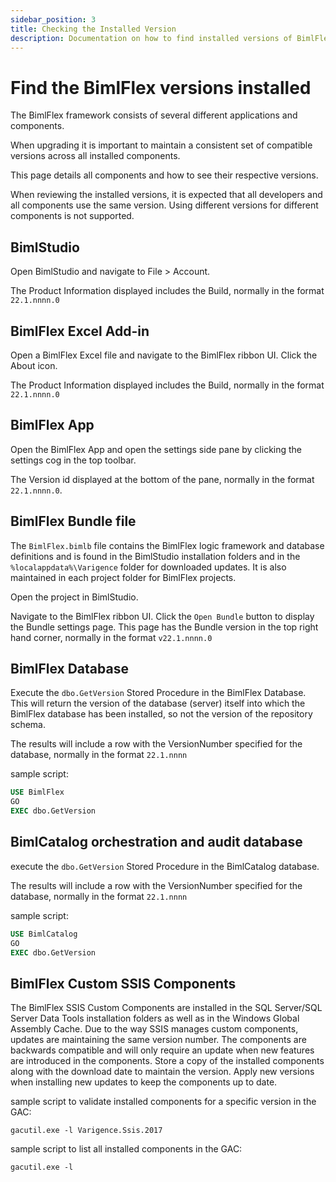 ```yaml
---
sidebar_position: 3
title: Checking the Installed Version
description: Documentation on how to find installed versions of BimlFlex, BimlStudio, and BimlFlex Excel Add-In
---
```


# Find the BimlFlex versions installed

The BimlFlex framework consists of several different applications and components.

When upgrading it is important to maintain a consistent set of compatible versions across all installed components.

This page details all components and how to see their respective versions.

When reviewing the installed versions, it is expected that all developers and all components use the same version. Using different versions for different components is not supported.

## BimlStudio

Open BimlStudio and navigate to File > Account.

The Product Information displayed includes the Build, normally in the format `22.1.nnnn.0`

## BimlFlex Excel Add-in

Open a BimlFlex Excel file and navigate to the BimlFlex ribbon UI. Click the About icon.

The Product Information displayed includes the Build, normally in the format `22.1.nnnn.0`

## BimlFlex App

Open the BimlFlex App and open the settings side pane by clicking the settings cog in the top toolbar.

The Version id displayed at the bottom of the pane, normally in the format `22.1.nnnn.0`.

## BimlFlex Bundle file

The `BimlFlex.bimlb` file contains the BimlFlex logic framework and database definitions and is found in the BimlStudio installation folders and in the `%localappdata%\Varigence` folder for downloaded updates. It is also maintained in each project folder for BimlFlex projects.

Open the project in BimlStudio.

Navigate to the BimlFlex ribbon UI. Click the `Open Bundle` button to display the Bundle settings page. This page has the Bundle version in the top right hand corner, normally in the format `v22.1.nnnn.0`

## BimlFlex Database

Execute the `dbo.GetVersion` Stored Procedure in the BimlFlex Database. This will return the version of the database (server) itself into which the BimlFlex database has been installed, so not the version of the repository schema.

The results will include a row with the VersionNumber specified for the database, normally in the format `22.1.nnnn`

sample script:

```sql
USE BimlFlex
GO
EXEC dbo.GetVersion
```

## BimlCatalog orchestration and audit database

execute the `dbo.GetVersion` Stored Procedure in the BimlCatalog database.

The results will include a row with the VersionNumber specified for the database, normally in the format `22.1.nnnn`

sample script:

```sql
USE BimlCatalog
GO
EXEC dbo.GetVersion
```

## BimlFlex Custom SSIS Components

The BimlFlex SSIS Custom Components are installed in the SQL Server/SQL Server Data Tools installation folders as well as in the Windows Global Assembly Cache. Due to the way SSIS manages custom components, updates are maintaining the same version number. The components are backwards compatible and will only require an update when new features are introduced in the components. Store a copy of the installed components along with the download date to maintain the version. Apply new versions when installing new updates to keep the components up to date.

sample script to validate installed components for a specific version in the GAC:

```batch
gacutil.exe -l Varigence.Ssis.2017
```

sample script to list all installed components in the GAC:

```batch
gacutil.exe -l
```
